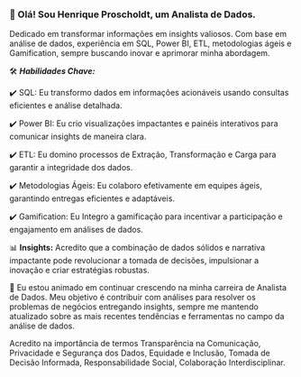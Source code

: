 ### 👋 Olá! Sou Henrique Proscholdt, um Analista de Dados.

Dedicado em transformar informações em insights valiosos. Com base em análise de dados, experiência em SQL, Power BI, ETL, metodologias ágeis e Gamification, sempre buscando inovar e aprimorar minha abordagem.

🛠️ ***Habilidades Chave:***

✔️ SQL: Eu transformo dados em informações acionáveis usando consultas eficientes e análise detalhada.

✔️ Power BI: Eu crio visualizações impactantes e painéis interativos para comunicar insights de maneira clara.

✔️ ETL: Eu domino processos de Extração, Transformação e Carga para garantir a integridade dos dados.

✔️ Metodologias Ágeis: Eu colaboro efetivamente em equipes ágeis, garantindo entregas eficientes e adaptáveis.

✔️ Gamification: Eu Integro a gamificação para incentivar a participação e engajamento em análises de dados.

📊 **Insights:**
Acredito que a combinação de dados sólidos e narrativa impactante pode revolucionar a tomada de decisões, impulsionar a inovação e criar estratégias robustas.

🚀
Eu estou animado em continuar crescendo na minha carreira de Analista de Dados. Meu objetivo é contribuir com análises para resolver os problemas de negócios entregando insights, sempre me mantendo atualizado sobre as mais recentes tendências e ferramentas no campo da análise de dados.

Acredito na importância de termos Transparência na Comunicação, Privacidade e Segurança dos Dados, Equidade e Inclusão, Tomada de Decisão Informada, Responsabilidade Social, Colaboração Interdisciplinar.


